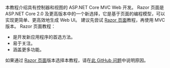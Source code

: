 本教程介绍具有控制器和视图的 ASP.NET Core MVC Web 开发。 Razor 页面是 ASP.NET Core 2.0 及更高版本中的一个新选择，它是基于页面的编程模型，可以实现更简单、更高效地生成 Web UI。 建议先尝试 [Razor 页面](xref:tutorials/razor-pages/razor-pages-start)教程，再使用 MVC 版本。 Razor 页面教程：

* 是开发新应用程序的首选方法。
* 易于关注。
* 涵盖更多功能。

如果通过 [Razor 页面](xref:tutorials/razor-pages/razor-pages-start)版本选择本教程，请在[此 GitHub 问题](https://github.com/aspnet/Docs/issues/6146)中说明原因。
